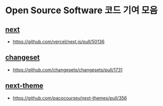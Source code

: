 # Open Source Software 코드 기여 모음

## [next](https://github.com/vercel/next.js)

- https://github.com/vercel/next.js/pull/50136

## [changeset](https://github.com/changesets)

- https://github.com/changesets/changesets/pull/1731

## [next-theme](https://github.com/pacocoursey/next-themes)

- https://github.com/pacocoursey/next-themes/pull/356

